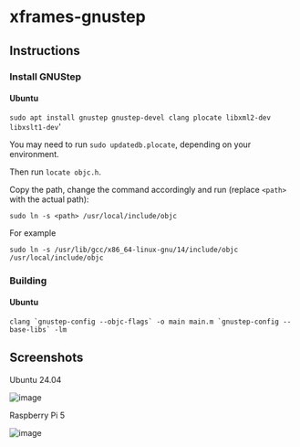 # xframes-gnustep

## Instructions

### Install GNUStep

#### Ubuntu

`sudo apt install gnustep gnustep-devel clang plocate libxml2-dev libxslt1-dev`'

You may need to run `sudo updatedb.plocate`, depending on your environment.

Then run `locate objc.h`.

Copy the path, change the command accordingly and run (replace `<path>` with the actual path):

`sudo ln -s <path> /usr/local/include/objc`

For example

`sudo ln -s /usr/lib/gcc/x86_64-linux-gnu/14/include/objc /usr/local/include/objc`

### Building

#### Ubuntu

``clang `gnustep-config --objc-flags` -o main main.m `gnustep-config --base-libs` -lm``

## Screenshots

Ubuntu 24.04

![image](https://github.com/user-attachments/assets/026e6cee-c704-4226-9bf7-1084e97b13d4)

Raspberry Pi 5

![image](https://github.com/user-attachments/assets/6c423fa7-e801-43da-bb20-36786e0b51cb)

